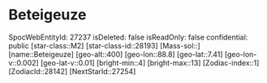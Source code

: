 ﻿---
location: [7.41,88.8,400]
type: Station
tags:
- astro/Star

---

# Beteigeuze

SpocWebEntityId: 27237
isDeleted: false
isReadOnly: false
confidential: public
[star-class::M2]
[star-class-id::28193]
[Mass-sol::]
[name::Beteigeuze]
[geo-alt::400]
[geo-lon::88.8]
[geo-lat::7.41]
[geo-lon-v::0.002]
[geo-lat-v::0.01]
[bright-min::4]
[bright-max::13]
[Zodiac-index::1]
[ZodiacId::28142]
[NextStarId::27254]

